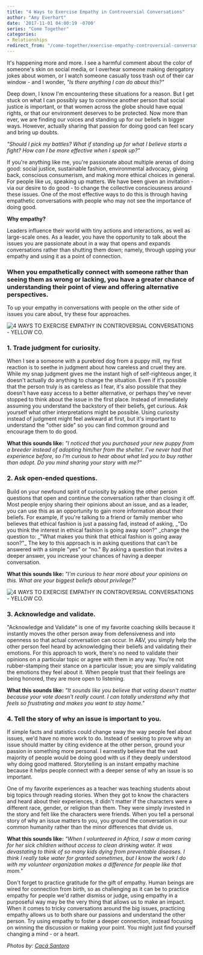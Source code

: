 ```yaml
---
title: "4 Ways to Exercise Empathy in Controversial Conversations"
author: "Amy Everhart"
date: '2017-11-01 04:00:19 -0700'
series: "Come Together"
categories:
- Relationships
redirect_from: "/come-together/exercise-empathy-controversial-conversation/"
---
```


It's happening more and more. I see a harmful comment about the color of someone's skin on social media, or I overhear someone making derogatory jokes about women, or I watch someone casually toss trash out of their car window - and I wonder, _"Is there anything I can do about this?"_

Deep down, I know I'm encountering these situations for a reason. But I get stuck on what I can possibly say to convince another person that social justice is important, or that women across the globe should have equal rights, or that our environment deserves to be protected. Now more than ever, we are finding our voices and standing up for our beliefs in bigger ways. However, actually sharing that passion for doing good can feel scary and bring up doubts.

_"Should I pick my battles? What if standing up for what I believe starts a fight? How can I be more effective when I speak up?"_

If you're anything like me, you're passionate about multiple arenas of doing good: social justice, sustainable fashion, environmental advocacy, giving back, conscious consumerism, and making more ethical choices in general. For people like us, speaking up matters. We have been given an invitation - via our desire to do good - to change the collective consciousness around these issues. One of the most effective ways to do this is through having empathetic conversations with people who may not see the importance of doing good.

**Why empathy?**

Leaders influence their world with tiny actions and interactions, as well as large-scale ones. As a leader, you have the opportunity to talk about the issues you are passionate about in a way that opens and expands conversations rather than shutting them down; namely, through upping your empathy and using it as a point of connection.

### **When you empathetically connect with someone rather than seeing them as wrong or lacking, you have a greater chance of understanding their point of view and offering alternative perspectives.**

To up your empathy in conversations with people on the other side of issues you care about, try these four approaches.

![4 WAYS TO EXERCISE EMPATHY IN CONTROVERSIAL CONVERSATIONS - YELLOW CO.](https://yellow-blog-images.imgix.net/2017/11/Yellow_2015_Dinner-10.jpg)

### **1\. Trade judgment for curiosity.**

When I see a someone with a purebred dog from a puppy mill, my first reaction is to seethe in judgment about how careless and cruel they are. While my snap judgment gives me the instant high of self-righteous anger, it doesn't actually do anything to change the situation. Even if it's possible that the person truly is as careless as I fear, it's also possible that they doesn't have easy access to a better alternative, or perhaps they've never stopped to think about the issue in the first place. Instead of immediately assuming you understand the backstory of their beliefs, get curious. Ask yourself what other interpretations might be possible. Using curiosity instead of judgment might feel awkward at first, but it's important to understand the "other side" so you can find common ground and encourage them to do good.

**What this sounds like:** _"I noticed that you purchased your new puppy from a breeder instead of adopting him/her from the shelter. I've never had that experience before, so I'm curious to hear about what led you to buy rather than adopt. Do you mind sharing your story with me?"_

### **2\. Ask open-ended questions.**

Build on your newfound spirit of curiosity by asking the other person questions that open and continue the conversation rather than closing it off. Most people enjoy sharing their opinions about an issue, and as a leader, you can use this as an opportunity to gain more information about their beliefs. For example, if you're talking to a friend or family member who believes that ethical fashion is just a passing fad, instead of asking, _"Do you think the interest in ethical fashion is going away soon?" \_change the question to: _"What makes you think that ethical fashion is going away soon?"\_ The key to this approach is in asking questions that can't be answered with a simple "yes" or "no." By asking a question that invites a deeper answer, you increase your chances of having a deeper conversation.

**What this sounds like:** _"I'm curious to hear more about your opinions on this. What are your biggest beliefs about privilege?"_

![4 WAYS TO EXERCISE EMPATHY IN CONTROVERSIAL CONVERSATIONS - YELLOW CO.](https://yellow-blog-images.imgix.net/2017/11/Yellow_2015_Dinner-69.jpg)

### **3\. Acknowledge and validate.**

"Acknowledge and Validate" is one of my favorite coaching skills because it instantly moves the other person away from defensiveness and into openness so that actual conversation can occur. In A&V, you simply help the other person feel heard by acknowledging their beliefs and validating their emotions. For this approach to work, there's no need to validate their opinions on a particular topic or agree with them in any way. You're not rubber-stamping their stance on a particular issue; you are simply validating the emotions they feel about it. When people trust that their feelings are being honored, they are more open to listening.

**What this sounds like:** _"It sounds like you believe that voting doesn't matter because your vote doesn't really count. I can totally understand why that feels so frustrating and makes you want to stay home."_

### **4\. Tell the story of why an issue is important to you.**

If simple facts and statistics could change sway the way people feel about issues, we'd have no more work to do. Instead of seeking to prove why an issue should matter by citing evidence at the other person, ground your passion in something more personal. I earnestly believe that the vast majority of people would be doing good with us if they deeply understood why doing good mattered. Storytelling is an instant empathy machine because it helps people connect with a deeper sense of why an issue is so important.

One of my favorite experiences as a teacher was teaching students about big topics through reading stories. When they got to know the characters and heard about their experiences, it didn't matter if the characters were a different race, gender, or religion than them. They were simply invested in the story and felt like the characters were friends. When you tell a personal story of why an issue matters to you, you ground the conversation in our common humanity rather than the minor differences that divide us.

**What this sounds like:** _"When I volunteered in Africa, I saw a mom caring for her sick children without access to clean drinking water. It was devastating to think of so many kids dying from preventable diseases. I think I really take water for granted sometimes, but I know the work I do with my volunteer organization makes a difference for people like that mom."_

Don't forget to practice gratitude for the gift of empathy. Human beings are wired for connection from birth, so as challenging as it can be to practice empathy for people we'd rather dismiss or judge, using empathy in a purposeful way may be the very thing that allows us to make an impact. When it comes to tricky conversations around the big issues, practicing empathy allows us to both share our passions and understand the other person. Try using empathy to foster a deeper connection, instead focusing on winning the discussion or making your point. You might just find yourself changing a mind - or a heart.

_Photos by: [Cacá Santoro](http://cacasantoro.com/)_
